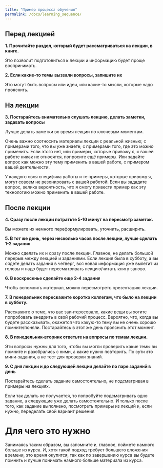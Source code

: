 ```yaml
---
title: "Пример процесса обучения"
permalink: /docs/learning_sequence/
---
```


## Перед лекцией

__1. Прочитайте раздел, который будет рассматриваться на лекции, в книге.__

Это позволит подготовиться к лекции и информацию будет проще воспринимать.

__2. Если какие-то темы вызвали вопросы, запишите их__

Это могут быть вопросы или идеи, или какие-то мысли, которые надо прояснить.

## На лекции

__3. Постарайтесь внимательно слушать лекцию, делать заметки, задавать вопросы__

Лучше делать заметки во время лекции по ключевым моментам.

Очень важно соотносить материалы лекции с реальной жизнью; с примерами того, что вы уже знаете;
с примерами того, где это можно применить.
Если этого нет, или примеры, которые привожу я, к вашей работе никак не относятся, попросите ещё примеры.
Или задайте вопрос как можно эту тему применить в вашей работе, с примером вашей деятельности.

У каждого своя специфика работы и те примеры, которые привожу я, могут совсем не резонировать с вашей работой.
Если вы зададите вопрос, велика вероятность, что я смогу привести пример как эту технологию можно применить в вашей работе.

## После лекции

__4. Сразу после лекции потратьте 5-10 минут на пересмотр заметок.__

Вы можете их немного переформулировать, уточнить, расширить.

__5. В тот же день, через несколько часов после лекции, лучше сделать 1-2 задания__

Можно сделать их и сразу после лекции.
Главное, не делать большой перерыв между лекцией и заданиями. Если лекция была в субботу, а вы сядете делать задания в четверг, вся новая информация уже вылетит из головы и надо будет пересматривать лекцию/читать книгу заново.

__6. В воскресенье сделайте еще 2-4 задания__

Чтобы вспомнить материал, можно пересмотреть презентацию лекции.

__7. В понедельник перескажите коротко коллегам, что было на лекции в субботу.__

Расскажите о теме, что вас заинтересовало, какие вещи вы хотите попробовать внедрить в свой рабочий процесс.
Вероятно, что, когда вы будете рассказывать, окажется что какую-то тему вы не очень хорошо помните/поняли.
Постарайтесь в этот же день прояснить этот момент.

__8. В понедельник-вторник ответьте на вопросы по темам лекции.__

Эти вопросы нужны для того, чтобы вы могли проверить какие темы вы помните и разобрались с ними, а какие нужно повторить.
По сути это мини-задания, а не тест для проверки знаний.

__9. С дня лекции и до следующей лекции делайте по паре заданий в день__

Постарайтесь сделать задание самостоятельно, не подсматривая в примеры на лекциях.

Если так делать не получается, то попробуйте подсматривать одно задание, а следующие уже делать самостоятельно.
И только после того, как задание выполнено, посмотреть примеры из лекций и, если нужно, переделать свой вариант решения.

# Для чего это нужно

Занимаясь таким образом, вы запомните и, главное, поймете намного больше из курса.
И, хотя такой подход требует большего вложения времени, это время окупится,
так как по завершению курса вы будете помнить и лучше понимать намного больше материала из курса.
